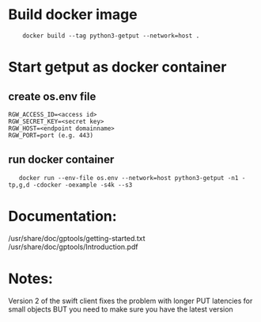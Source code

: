 # Build docker image

```console
    docker build --tag python3-getput --network=host .
```

# Start getput as docker container

## create os.env file
```
RGW_ACCESS_ID=<access id>
RGW_SECRET_KEY=<secret key>
RGW_HOST=<endpoint domainname>
RGW_PORT=port (e.g. 443)
```

## run docker container
```console
   docker run --env-file os.env --network=host python3-getput -n1 -tp,g,d -cdocker -oexample -s4k --s3
```
# Documentation:

/usr/share/doc/gptools/getting-started.txt
<BR>/usr/share/doc/gptools/Introduction.pdf

# Notes:

Version 2 of the swift client fixes the problem with longer PUT latencies
for small objects BUT you need to make sure you have the latest version
